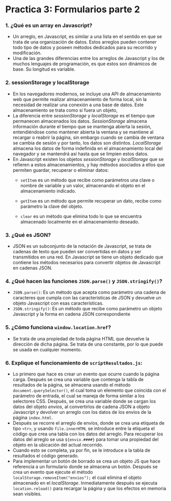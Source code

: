 # Practica 3: Formularios parte 2

### 1. ¿Qué es un array en Javascript?

- Un arreglo, en Javascript, es similar a una lista en el sentido en que se trata de una organización de datos. Estos arreglos pueden contener todo tipo de datos y poseen métodos dedicados para su recorrido y modificación.
- Una de las grandes diferencias entre los arreglos de Javascript y los de muchos lenguajes de programación, es que estos son dinámicos de base. Su longitud es variable.
### 2. sessionStorage y localStorage
- En los navegadores modernos, se incluye una API de almacenamiento web que permite realizar almacenamiento de forma local, sin la necesidad de realizar una conexión a una base de datos. Este almacenamiento se trata como si fuera un objeto,
- La diferencia entre *sessionStorage* y *localStorage* es el tiempo que permanecen almacenados los datos. *SessionStorage* almacena información durante el tiempo que se mantenga abierta la sesión, entendiéndose como mantener abierta la ventana y se mantiene al recargar o reabrir la página, sin embargo cuando se cambia de ventana se cambia de sesión y por tanto, los datos son distintos. *LocalStorage* almacena los datos de forma indefinida en el almacenamiento local del navegador y se mantendrá así hasta que se limpien estos datos.
- En Javascript existen los objetos *sessionStorage* y *localStorage* que se refieren a estos almacenamientos, y hay métodos asociados a ellos que permiten guardar, recuperar o eliminar datos:
  - `setItem` es un método que recibe como parámetros una clave o nombre de variable y un valor, almacenando el objeto en el almacenamiento indicado.
  - `getItem` es un método que permite recuperar un dato, recibe como parámetro la clave del objeto.

  - `clear` es un método que elimina todo lo que se encuentra almacenado localmente en el almacenamiento deseado.

### 3. ¿Qué es JSON?
- JSON es un subconjunto de la notación de Javascript, se trata de cadenas de texto que pueden ser convertidas en datos y ser transmitidos en una red. En Javascript se tiene un objeto dedicado que contiene los métodos necesarios para convertir objetos de Javascript en cadenas JSON.

### 4. ¿Qué hacen las funciones `JSON.parse()` y `JSON.stringify()`?
- `JSON.parse()`: Es un método que acepta como parámetro una cadena de caracteres que cumpla con las características de JSON y devuelve un objeto Javascript con esas características.
- `JSON.stringify()`: Es un método que recibe como parámetro un objeto Javascript y la forma en cadena JSON correspondiente

### 5. ¿Cómo funciona `window.location.href`?
- Se trata de una propiedad de toda página HTML que devuelve la dirección de dicha página. Se trata de una constante, por lo que puede se usada en cualquier momento.

### 6. Explique el funcionamiento de `scriptResultados.js`:
- Lo primero que hace es crear un evento que ocurre cuando la página carga. Después se crea una variable que contenga la tabla de resultados de la página, se almacena usando el método `document.querySelector()`, el cual toma un elemento que coincida con el parámetro de entrada, el cual se maneja de forma similar a los selectores CSS. Después, se crea una variable donde se cargan los datos del objeto *envios*, al convertirlos de cadena JSON a objeto Javascript y devolver un arreglo con los datos de los envíos de la página `index.html`.
- Después se recorre el arreglo de envíos, donde se crea una etiqueta de tipo `<tr>`, y usando `file.innerHTML` se introduce entre la etiqueta el código que crea una tabla con los datos del arreglo. Para recuperar los datos del arreglo se usa `${envio.####}` para tomar una propiedad del objeto en la ubicación del actual recorrido.
- Cuando esto se completa, ya por fin, se le introduce a la tabla de resultados el código generado.
- Para implementar un botón de borrado se crea un objeto JS que hace referencia a un formulario donde se almacena un botón. Después se crea un evento que ejecute el método `localStorage.removeItem("envios");` el cual elimina el objeto almacenado en el *localStorage*. Inmediatamente después se ejecuta `location.reload()` para recargar la página y que los efectos en memoria sean visibles.